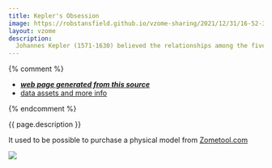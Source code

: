 ```yaml
---
title: Kepler's Obsession
image: https://robstansfield.github.io/vzome-sharing/2021/12/31/16-52-31-Kepler's-Obsession/Kepler's-Obsession.png
layout: vzome
description:
  Johannes Kepler (1571-1630) believed the relationships among the five Platonic Solids governed order in the universe.
---
```


{% comment %}
 - [***web page generated from this source***][post]
 - [data assets and more info][github]

[post]: <https://robstansfield.github.io/vzome-sharing/2021/12/31/Kepler's-Obsession-16-52-31.html>
[github]: <https://github.com/robstansfield/vzome-sharing/tree/main/2021/12/31/16-52-31-Kepler's-Obsession/>
{% endcomment %}

{{ page.description }}

It used to be possible to purchase a physical model from <a href="https://www.zometool.com" target="_blank">Zometool.com</a> 

<vzome-viewer style="width: 100%; height: 65vh;"
       src="https://robstansfield.github.io/vzome-sharing/2021/12/31/16-52-31-Kepler's-Obsession/Kepler's-Obsession.vZome" >
  <img src="https://robstansfield.github.io/vzome-sharing/2021/12/31/16-52-31-Kepler's-Obsession/Kepler's-Obsession.png" />
</vzome-viewer>
